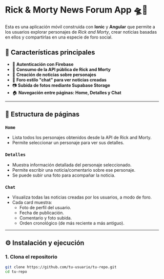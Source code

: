 # Rick & Morty News Forum App 🛸📰

Esta es una aplicación móvil construida con **Ionic** y **Angular** que permite a los usuarios explorar personajes de *Rick and Morty*, crear noticias basadas en ellos y compartirlas en una especie de foro social.

## 📱 Características principales

- 🔐 **Autenticación con Firebase**
- 🌌 **Consumo de la API pública de Rick and Morty**
- 📝 **Creación de noticias sobre personajes**
- 💬 **Foro estilo "chat" para ver noticias creadas**
- 📷 **Subida de fotos mediante Supabase Storage**
- 🏠 **Navegación entre páginas: Home, Detalles y Chat**

---

## 📂 Estructura de páginas

### `Home`
- Lista todos los personajes obtenidos desde la API de Rick and Morty.
- Permite seleccionar un personaje para ver sus detalles.

### `Detalles`
- Muestra información detallada del personaje seleccionado.
- Permite escribir una noticia/comentario sobre ese personaje.
- Se puede subir una foto para acompañar la noticia.

### `Chat`
- Visualiza todas las noticias creadas por los usuarios, a modo de foro.
- Cada card muestra:
  - Foto de perfil del usuario.
  - Fecha de publicación.
  - Comentario y foto subida.
  - Orden cronológico (de más reciente a más antiguo).

---

## ⚙️ Instalación y ejecución

### 1. Clona el repositorio

```bash
git clone https://github.com/tu-usuario/tu-repo.git
cd tu-repo
